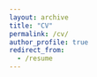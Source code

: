 ```yaml
---
layout: archive
title: "CV"
permalink: /cv/
author_profile: true
redirect_from:
  - /resume
---
```


<object data="{{ site.url }}{{ site.baseurl }}/files/Schnidman_CV_UVA.pdf" width="1000" height="1000" type="application/pdf"></object>